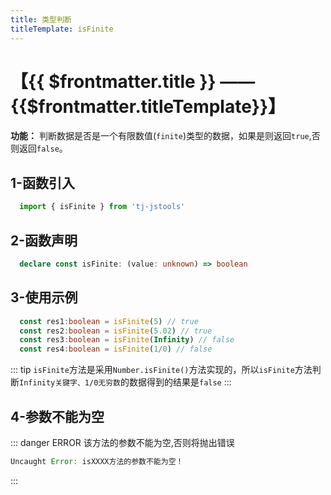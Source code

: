 ```yaml
---
title: 类型判断
titleTemplate: isFinite
---
```


# 【{{ $frontmatter.title }} —— {{$frontmatter.titleTemplate}}】

**功能：** 判断数据是否是一个有限数值(`finite`)类型的数据，如果是则返回`true`,否则返回`false`。

## 1-函数引入

```js 
  import { isFinite } from 'tj-jstools'
```
## 2-函数声明

```ts 
  declare const isFinite: (value: unknown) => boolean
```

## 3-使用示例

```ts 
  const res1:boolean = isFinite(5) // true
  const res2:boolean = isFinite(5.02) // true
  const res3:boolean = isFinite(Infinity) // false
  const res4:boolean = isFinite(1/0) // false
```
::: tip
`isFinite`方法是采用`Number.isFinite()`方法实现的，所以`isFinite`方法判断`Infinity关键字、1/0无穷数`的数据得到的结果是`false`
:::
## 4-参数不能为空

::: danger ERROR
该方法的参数不能为空,否则将抛出错误

```js
Uncaught Error: isXXXX方法的参数不能为空！
```
:::